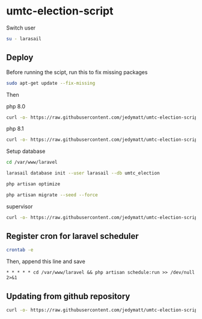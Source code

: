 # umtc-election-script

Switch user

```bash
su - larasail
```

## Deploy

Before running the scipt, run this to fix missing packages

```bash
sudo apt-get update --fix-missing
```

Then

php 8.0

```bash
curl -o- https://raw.githubusercontent.com/jedymatt/umtc-election-script/main/php80/deploy.sh | bash
```

php 8.1

```bash
curl -o- https://raw.githubusercontent.com/jedymatt/umtc-election-script/main/deploy.sh | bash
```

Setup database

```bash
cd /var/www/laravel

larasail database init --user larasail --db umtc_election

php artisan optimize

php artisan migrate --seed --force
```

supervisor

```bash
curl -o- https://raw.githubusercontent.com/jedymatt/umtc-election-script/main/supervisor.sh | bash
```

## Register cron for laravel scheduler

```bash
crontab -e
```

Then, append this line and save

```cron
* * * * * cd /var/www/laravel && php artisan schedule:run >> /dev/null 2>&1
```

## Updating from github repository

```bash
curl -o- https://raw.githubusercontent.com/jedymatt/umtc-election-script/main/update.sh | bash
```
